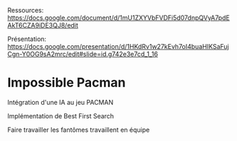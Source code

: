 
Ressources: https://docs.google.com/document/d/1mU1ZXYVbFVDFi5d07dnpQVyA7pdEAkT6CZA9iDE3QJ8/edit


Présentation: https://docs.google.com/presentation/d/1HKdRv1w27kEvh7oI4buaHIKSaFujCgn-Y0OG9sA2mrc/edit#slide=id.g742e3e7cd_1_16

# Impossible Pacman 


Intégration d'une IA au jeu PACMAN 

Implémentation de  Best First Search

Faire travailler les fantômes travaillent en équipe




